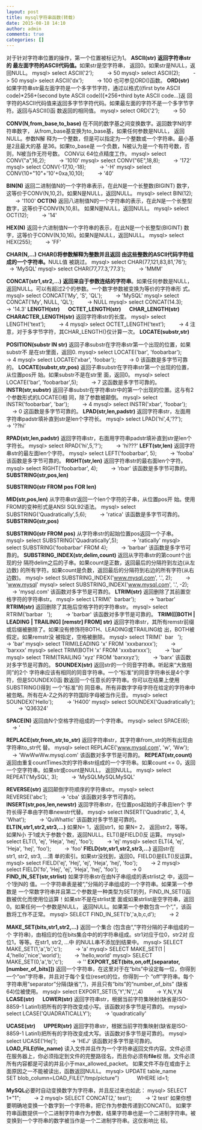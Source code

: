 ```yaml
---
layout: post
title: mysql字符串函数(转载)
date: 2015-08-18 14:10
author: admin
comments: true
categories: []
---
```

对于针对字符串位置的操作，第一个位置被标记为1。
<b>ASCII(str)</b>
<b>返回字符串</b><b>str</b><b>的 最左面字符的ASCII代码值。</b>如果str是空字符串， 返回0。如果str是NULL，返回NULL。
mysql&gt; select ASCII('2');
<span class="Apple-converted-space">        </span>-&gt; 50
mysql&gt; select ASCII(2);
<span class="Apple-converted-space">        </span>-&gt; 50
mysql&gt; select ASCII('dx');
<span class="Apple-converted-space">        </span>-&gt; 100
也可参见ORD()函数。
<b>ORD(str)</b>
如果字符串str最左面字符是一个多字节字符，通过以格式((first byte ASCII code)*256+(second byte ASCII code))[*256+third byte ASCII code...]返 回字符的ASCII代码值来返回多字节字符代码。如果最左面的字符不是一个多字节字符。返回与ASCII()函 数返回的相同值。
mysql&gt; select ORD('2');
<span class="Apple-converted-space">        </span>-&gt; 50

<b>CONV(N,from_base,to_base)</b>
在不同的数字基之间变换数字。返回数字N的字符串数字， 从from_base基变换为to_base基，如果任何参数是NULL， 返回NULL。参数N解 释为一个整数，但是可以指定为一个整数或一个字符串。最小基是2且最大的基 是36。如果to_base是 一个负数，N被认为是一个有符号数，否则，N被当作无符号数。 CONV以 64位点精度工作。
mysql&gt; select CONV("a",16,2);
<span class="Apple-converted-space">        </span>-&gt; '1010'
mysql&gt; select CONV("6E",18,8);
<span class="Apple-converted-space">        </span>-&gt; '172'
mysql&gt; select CONV(-17,10,-18);
<span class="Apple-converted-space">        </span>-&gt; '-H'
mysql&gt; select CONV(10+"10"+'10'+0xa,10,10);
<span class="Apple-converted-space">        </span>-&gt; '40'

<b>BIN(N)</b>
返回二进制值N的一个字符串表示，在此N是一个长整数(BIGINT) 数字，这等价于CONV(N,10,2)。如果N是NULL，返回NULL。
mysql&gt; select BIN(12);
<span class="Apple-converted-space">        </span>-&gt; '1100'
<b>OCT(N)</b>
返回八进制值N的一个字符串的表示，在此N是一个长整型数字，这等价于CONV(N,10,8)。 如果N是NULL，返回NULL。
mysql&gt; select OCT(12);
<span class="Apple-converted-space">        </span>-&gt; '14'

<b>HEX(N)</b>
返回十六进制值N一个字符串的表示，在此N是一个长整型(BIGINT) 数字，这等价于CONV(N,10,16)。如果N是NULL，返回NULL。
mysql&gt; select HEX(255);
<span class="Apple-converted-space">        </span>-&gt; 'FF'

<b>CHAR(N,...)</b>
<b>CHAR()</b><b>将参数解释为整数并且返回 由这些整数的ASCII代码字符组成的一个字符串。</b>NULL值 被跳过。
mysql&gt; select CHAR(77,121,83,81,'76');
<span class="Apple-converted-space">        </span>-&gt; 'MySQL'
mysql&gt; select CHAR(77,77.3,'77.3');
<span class="Apple-converted-space">        </span>-&gt; 'MMM'

<b>CONCAT(str1,str2,...)</b>
<b>返回来自于参数连结的字符串</b>。如果任何参数是NULL， 返回NULL。可以有超过2个的参数。一个数字参数被变换为等价的字符串形 式。
mysql&gt; select CONCAT('My', 'S', 'QL');
<span class="Apple-converted-space">        </span>-&gt; 'MySQL'
mysql&gt; select CONCAT('My', NULL, 'QL');
<span class="Apple-converted-space">        </span>-&gt; NULL
mysql&gt; select CONCAT(14.3);
<span class="Apple-converted-space">        </span>-&gt; '14.3'
<b>LENGTH(str)</b>
<b>　</b>
<b>OCTET_LENGTH(str)</b>
<b>　</b>
<b>CHAR_LENGTH(str)</b>
<b>　</b>
<b>CHARACTER_LENGTH(str)</b>
返回字符串str的长度。
mysql&gt; select LENGTH('text');
<span class="Apple-converted-space">        </span>-&gt; 4
mysql&gt; select OCTET_LENGTH('text');
<span class="Apple-converted-space">        </span>-&gt; 4
注意，对于多字节字符，其CHAR_LENGTH()仅计算一次。
<b>LOCATE(substr,str)</b>

<b>POSITION(substr IN str)</b>
返回子串substr在字符串str第一个出现的位置，如果substr不 是在str里面，返回0.
mysql&gt; select LOCATE('bar', 'foobarbar');
<span class="Apple-converted-space">        </span>-&gt; 4
mysql&gt; select LOCATE('xbar', 'foobar');
<span class="Apple-converted-space">        </span>-&gt; 0
该函数是多字节可靠的。
<b>LOCATE(substr,str,pos)</b>
返回子串substr在字符串str第一个出现的位置，从位置pos开 始。如果substr不是在str里 面，返回0。
mysql&gt; select LOCATE('bar', 'foobarbar',5);
<span class="Apple-converted-space">        </span>-&gt; 7
这函数是多字节可靠的。
<b>INSTR(str,substr)</b>
返回子串substr在字符串str中的第一个出现的位置。这与有2个参数形式的LOCATE()相 同，除了参数被颠倒。
mysql&gt; select INSTR('foobarbar', 'bar');
<span class="Apple-converted-space">        </span>-&gt; 4
mysql&gt; select INSTR('xbar', 'foobar');
<span class="Apple-converted-space">        </span>-&gt; 0
这函数是多字节可靠的。
<b>LPAD(str,len,padstr)</b>
返回字符串str，左面用字符串padstr填补直到str是len个字符长。
mysql&gt; select LPAD('hi',4,'??');
<span class="Apple-converted-space">        </span>-&gt; '??hi'

<b>RPAD(str,len,padstr)</b>
返回字符串str，右面用字符串padstr填补直到str是len个字符长。
mysql&gt; select RPAD('hi',5,'?');
<span class="Apple-converted-space">        </span>-&gt; 'hi???'
<b>LEFT(str,len)</b>
返回字符串str的最左面len个字符。
mysql&gt; select LEFT('foobarbar', 5);
<span class="Apple-converted-space">        </span>-&gt; 'fooba'
该函数是多字节可靠的。
<b>RIGHT(str,len)</b>
返回字符串str的最右面len个字符。
mysql&gt; select RIGHT('foobarbar', 4);
<span class="Apple-converted-space">        </span>-&gt; 'rbar'
该函数是多字节可靠的。
<b>SUBSTRING(str,pos,len)</b>

<b>SUBSTRING(str FROM pos FOR len)</b>

<b>MID(str,pos,len)</b>
从字符串str返回一个len个字符的子串，从位置pos开 始。使用FROM的变种形式是ANSI SQL92语法。
mysql&gt; select SUBSTRING('Quadratically',5,6);
<span class="Apple-converted-space">        </span>-&gt; 'ratica'
该函数是多字节可靠的。
<b>SUBSTRING(str,pos)</b>

<b>SUBSTRING(str FROM pos)</b>
从字符串str的起始位置pos返回一个子串。
mysql&gt; select SUBSTRING('Quadratically',5);
<span class="Apple-converted-space">        </span>-&gt; 'ratically'
mysql&gt; select SUBSTRING('foobarbar' FROM 4);
<span class="Apple-converted-space">        </span>-&gt; 'barbar'
该函数是多字节可靠的。
<b>SUBSTRING_INDEX(str,delim,count)</b>
返回从字符串str的第count个出现的分 隔符delim之后的子串。如果count是正数，返回最后的分隔符到左边(从左边数) 的所有字符。如果count是负数，返回最后的分隔符到右边的所有字符(从右边数)。
mysql&gt; select SUBSTRING_INDEX('www.mysql.com', '.', 2);
<span class="Apple-converted-space">        </span>-&gt; 'www.mysql'
mysql&gt; select SUBSTRING_INDEX('www.mysql.com', '.', -2);
<span class="Apple-converted-space">        </span>-&gt; 'mysql.com'
该函数对多字节是可靠的。
<b>LTRIM(str)</b>
返回删除了其前置空格字符的字符串str。
mysql&gt; select LTRIM('<span class="Apple-converted-space">  </span>barbar');
<span class="Apple-converted-space">        </span>-&gt; 'barbar'
<b>RTRIM(str)</b>
返回删除了其拖后空格字符的字符串str。
mysql&gt; select RTRIM('barbar <span class="Apple-converted-space">  </span>');
<span class="Apple-converted-space">        </span>-&gt; 'barbar'
该函数对多字节是可靠的。
<b>TRIM([[BOTH | LEADING | TRAILING] [remstr] FROM] str)</b>
返回字符串str，其所有remstr前缀或后缀被删除了。如果没有修饰符BOTH、LEADING或TRAILING给 出，BOTH被假定。如果remstr没 被指定，空格被删除。
mysql&gt; select TRIM('<span class="Apple-converted-space">  </span>bar <span class="Apple-converted-space">  </span>');
<span class="Apple-converted-space">        </span>-&gt; 'bar'
mysql&gt; select TRIM(LEADING 'x' FROM 'xxxbarxxx');
<span class="Apple-converted-space">        </span>-&gt; 'barxxx'
mysql&gt; select TRIM(BOTH 'x' FROM 'xxxbarxxx');
<span class="Apple-converted-space">        </span>-&gt; 'bar'
mysql&gt; select TRIM(TRAILING 'xyz' FROM 'barxxyz');
<span class="Apple-converted-space">        </span>-&gt; 'barx'
该函数对多字节是可靠的。
<b>SOUNDEX(str)</b>
返回str的一个同音字符串。听起来“大致相同”的2个 字符串应该有相同的同音字符串。一个“标准”的同音字符串长是4个字符，但是SOUNDEX()函 数返回一个任意长的字符串。你可以在结果上使用SUBSTRING()得到 一个“标准”的 同音串。所有非数字字母字符在给定的字符串中被忽略。所有在A-Z之外的字符国际字母被当作元音。
mysql&gt; select SOUNDEX('Hello');
<span class="Apple-converted-space">        </span>-&gt; 'H400'
mysql&gt; select SOUNDEX('Quadratically');
<span class="Apple-converted-space">        </span>-&gt; 'Q36324'

<b>SPACE(N)</b>
返回由N个空格字符组成的一个字符串。
mysql&gt; select SPACE(6);
<span class="Apple-converted-space">        </span>-&gt; '<span class="Apple-converted-space">      </span>'

<b>REPLACE(str,from_str,to_str)</b>
返回字符串str，其字符串from_str的所有出现由字符串to_str代 替。
mysql&gt; select REPLACE('www.mysql.com', 'w', 'Ww');
<span class="Apple-converted-space">        </span>-&gt; 'WwWwWw.mysql.com'
该函数对多字节是可靠的。
<b>REPEAT(str,count)</b>
返回由重复countTimes次的字符串str组成的一个字符串。如果count &lt;= 0，返回一个空字符串。如果str或count是NULL， 返回NULL。
mysql&gt; select REPEAT('MySQL', 3);
<span class="Apple-converted-space">        </span>-&gt; 'MySQLMySQLMySQL'

<b>REVERSE(str)</b>
返回颠倒字符顺序的字符串str。
mysql&gt; select REVERSE('abc');
<span class="Apple-converted-space">        </span>-&gt; 'cba'
该函数对多字节可靠的。
<b>INSERT(str,pos,len,newstr)</b>
返回字符串str，在位置pos起始的子串且len个 字符长得子串由字符串newstr代替。
mysql&gt; select INSERT('Quadratic', 3, 4, 'What');
<span class="Apple-converted-space">        </span>-&gt; 'QuWhattic'
该函数对多字节是可靠的。
<b>ELT(N,str1,str2,str3,...)</b>
如果N= 1，返回str1，如 果N= 2， 返回str2，等等。如果N小 于1或大于参数个数，返回NULL。ELT()是FIELD()反 运算。
mysql&gt; select ELT(1, 'ej', 'Heja', 'hej', 'foo');
<span class="Apple-converted-space">        </span>-&gt; 'ej'
mysql&gt; select ELT(4, 'ej', 'Heja', 'hej', 'foo');
<span class="Apple-converted-space">        </span>-&gt; 'foo'
<b>FIELD(str,str1,str2,str3,...)</b>
返回str在str1, str2, str3, ...清 单的索引。如果str没找到，返回0。FIELD()是ELT()反运算。
mysql&gt; select FIELD('ej', 'Hej', 'ej', 'Heja', 'hej', 'foo');
<span class="Apple-converted-space">        </span>-&gt; 2
mysql&gt; select FIELD('fo', 'Hej', 'ej', 'Heja', 'hej', 'foo');
<span class="Apple-converted-space">        </span>-&gt; 0
<b>FIND_IN_SET(str,strlist)</b>
如果字符串str在由N子串组成的表strlist之 中，返回一个1到N的 值。一个字符串表是被“,”分隔的子串组成的一个字符串。如果第一个参数是 一个常数字符串并且第二个参数是一种类型为SET的列，FIND_IN_SET()函数被优化而使用位运算！如果str不是在strlist里 面或如果strlist是空字符串，返回0。如果任何一个参数是NULL， 返回NULL。如果第一个参数包含一个“,”，该函数将工作不正常。
mysql&gt; SELECT FIND_IN_SET('b','a,b,c,d');
<span class="Apple-converted-space">        </span>-&gt; 2

<b>MAKE_SET(bits,str1,str2,...)</b>
返回一个集合 (包含由“,”字符分隔的子串组成的一个 字符串)，由相应的位在bits集合中的的字符串组成。str1对应于位0，str2对 应位1，等等。在str1, str2, ...中 的NULL串不添加到结果中。
mysql&gt; SELECT MAKE_SET(1,'a','b','c');
<span class="Apple-converted-space">        </span>-&gt; 'a'
mysql&gt; SELECT MAKE_SET(1 | 4,'hello','nice','world');
<span class="Apple-converted-space">        </span>-&gt; 'hello,world'
mysql&gt; SELECT MAKE_SET(0,'a','b','c');
<span class="Apple-converted-space">        </span>-&gt; ''
<b>EXPORT_SET(bits,on,off,[separator,[number_of_bits]])</b>
返回一个字符串，在这里对于在“bits”中设定每一位，你得到一个“on”字符串，并且对于每个复位(reset)的位，你得到一个 “off”字符串。每个字符串用“separator”分隔(缺省“,”)，并且只有“bits”的“number_of_bits” (缺省64)位被使用。
mysql&gt; select EXPORT_SET(5,'Y','N',',',4)
<span class="Apple-converted-space">        </span>-&gt; Y,N,Y,N
<b>LCASE(str)</b>
<b>　</b>
<b>LOWER(str)</b>
返回字符串str，根据当前字符集映射(缺省是ISO- 8859-1 Latin1)把所有的字符改变成小写。该函数对多字节是可靠的。
mysql&gt; select LCASE('QUADRATICALLY');
<span class="Apple-converted-space">        </span>-&gt; 'quadratically'

<b>UCASE(str)</b>
<b>　</b>
<b>UPPER(str)</b>
返回字符串str，根据当前字符集映射(缺省是ISO- 8859-1 Latin1)把所有的字符改变成大写。该函数对多字节是可靠的。
mysql&gt; select UCASE('Hej');
<span class="Apple-converted-space">        </span>-&gt; 'HEJ'
该函数对多字节是可靠的。
<b>LOAD_FILE(file_name)</b>
读入文件并且作为一个字符串返回文件内容。文件必须在服务器上，你必须指定到文件的完整路径名，而且你必须有<b>file</b>权 限。文件必须所有内容都是可读的并且小于max_allowed_packet。 如果文件不存在或由于上面原因之一不能被读出，函数返回NULL。
mysql&gt; UPDATE table_name
<span class="Apple-converted-space">           </span>SET blob_column=LOAD_FILE("/tmp/picture")
<span class="Apple-converted-space">           </span>WHERE id=1;

<b>MySQL</b>必要时自动变换数字为字符串，并且反过来也如此：
mysql&gt; SELECT 1+"1";
<span class="Apple-converted-space">        </span>-&gt; 2
mysql&gt; SELECT CONCAT(2,' test');
<span class="Apple-converted-space">        </span>-&gt; '2 test'
如果你想要明确地变换一个数字到一个字符串，把它作为参数传递到CONCAT()。
如果字符串函数提供一个二进制字符串作为参数，结果字符串也是一个二进制字符串。被变换到一个字符串的数字被当作是一个二进制字符串。这仅影响比 较。
